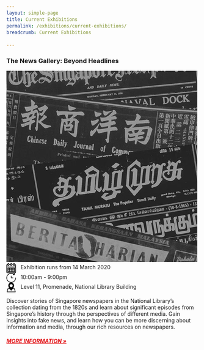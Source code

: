 ```yaml
---
layout: simple-page
title: Current Exhibitions
permalink: /exhibitions/current-exhibitions/
breadcrumb: Current Exhibitions

---
```


<section class="sgds-section">
<div class="sgds-container">
    <div class="row margin--bottom--xs">
        <div class="col is-12 padding--xs">
            <h3><strong>The News Gallery: Beyond Headlines</strong></h3>
        </div>
    </div>
    <div class="row margin--bottom--xs">
        <div class="col">
            <img src="/images/event-images/newsgallery/news-gallery-thumbnail.jpg" alt="The News Gallery: Beyond Headlines">
        </div>
        <div class="col is-two-thirds padding--bottom--xs">
            <div class="row margin--bottom--xs">
                <div class="col padding--bottom--sm">
                    <img src="/images/calendar.png" alt="Date" style="display:inline-block; margin-left: 0px; margin-right: 8px; width: 5%; vertical-align: middle;"> Exhibition runs from 14 March 2020
                </div>
            </div>
            <div class="row margin--bottom--xs">
                <div class="col padding--bottom--sm">
                    <img src="/images/watch.png" alt="Time" style="display:inline-block; margin-left: 0px; margin-right: 8px; width: 5%; vertical-align: middle;"> 10:00am - 9:00pm
                </div>
            </div>
            <div class="row margin--bottom--xs">
                <div class="col padding--bottom--sm">
                    <img src="/images/pin.png" alt="Location" style="display:inline-block; margin-left: 0px; margin-right: 8px; width: 5%; vertical-align: middle;"> Level 11, Promenade, National Library Building
                </div>
            </div>
        </div>
    </div>
</div>
<div class="sgds-container">
    <div class="row is-multiline">
        <div class="col is-12">
            <p>Discover stories of Singapore newspapers in the National Library’s collection dating from the 1820s and learn about significant episodes from Singapore’s history through the perspectives of different media. Gain insights into fake news, and learn how you can be more discerning about information and media, through our rich resources on newspapers.
            </p>
            <a href="/exhibitions/current-exhibitions/newsgallery/" style="color:#E21216;"><h5>MORE INFORMATION &#187;</h5></a>
        </div>
    </div>
</div>
<div class="sgds-container">
    <div class="row">
        <div class="col is-12 padding--xs" style="background-color: #efefef;">
        </div>
    </div>
</div>
</section>

